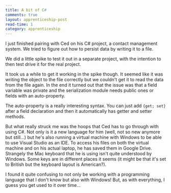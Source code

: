 ```yaml
---
title: A bit of C#
comments: true
layout: apprenticeship-post
read-time: 1
category: apprenticeship
---
```


I just finished pairing with Ced on his C# project, a contact management system. We tried to figure out how to persist data by writing it to a file. 

<!--break-->

We did a little spike to test it out in a separate project, with the intention to then test drive it for the real project. 

It took us a while to get it working in the spike though. It seemed like it was writing the object to the file correctly but we couldn't get it to read the data from the file again. In the end it turned out that the issue was that a field variable was private and the serialization module needs public ones or fields with an auto-property.

The auto-property is a really interesting syntax. You can just add `{get; set}` after a field declaration and then it automatically has getter and setter methods. 

But what really struck me was the hoops that Ced has to go through with using C#. Not only is it a new language for him (well, not so new anymore but still...) but he's also running a virtual machine with Windows to be able to use Visual Studio as an IDE. To access his files on both the virtual machine and on his actual laptop, he has saved them in Google Drive. Strangely the Mac keyboard that he is using isn't quite understood by Windows. Some keys are in different places it seems (it might be that it's set to British but the keyboard layout is American?). 

I found it quite confusing to not only be working with a programming language that I don't know but also with Windows! But, as with everything, I guess you get used to it over time...